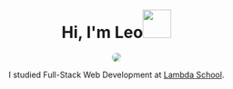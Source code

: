 
# <div align="center">Hi, I'm Leo<img src="https://media.giphy.com/media/SSiTXd0u9gt2x1yfiB/giphy.gif" height="50" width="50"/></div> 
<div align="center"><img src="https://www.leandro-sanchez.com/assets/img/logo1.png" style="border-radius:50%"/></div>
<div align="center">
  <p>I studied Full-Stack Web Development at <a href="https://lambdaschool.com/">Lambda School</a>.</p>
  
  
  
  
  
  
  
  
  
</div>


<!--
**LeoSanchez89/LeoSanchez89** is a ✨ _special_ ✨ repository because its `README.md` (this file) appears on your GitHub profile.

Here are some ideas to get you started:

- 🔭 I’m currently working on ...
- 🌱 I’m currently learning ...
- 👯 I’m looking to collaborate on ...
- 🤔 I’m looking for help with ...
- 💬 Ask me about ...
- 📫 How to reach me: ...
- 😄 Pronouns: ...
- ⚡ Fun fact: ...
-->
